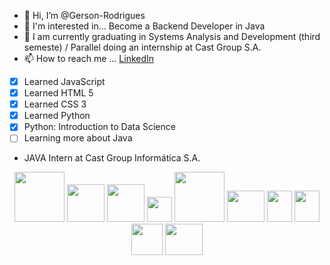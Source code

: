 - 👋 Hi, I’m @Gerson-Rodrigues
- 👀 I'm interested in... Become a Backend Developer in Java
- 🌱 I am currently graduating in Systems Analysis and Development (third semeste) / Parallel doing an internship at Cast Group S.A.
- 📫 How to reach me ... [LinkedIn](https://www.linkedin.com/in/gerson-rodrigues-academico/)
 - [x] Learned JavaScript
 - [x] Learned HTML 5
 - [x] Learned CSS 3 
 - [x] Learned Python
 - [x] Python: Introduction to Data Science
 - [ ] Learning more about Java
 - JAVA Intern at Cast Group Informática S.A.



<p align="center">

  <img src="https://user-images.githubusercontent.com/74572651/133528072-49d4953e-8585-462f-8fcd-44a1b870d4e5.png" width="80" height="80">

  <img src="https://user-images.githubusercontent.com/74572651/180304597-2377e7c4-1eff-49ad-bace-bf628811d392.png" width="60" height="60">
  <img src="https://user-images.githubusercontent.com/74572651/180304054-eff20d96-c8ab-431b-9705-63ed44587a83.png" width="60" height="60">
  <img src="https://user-images.githubusercontent.com/74572651/180304965-359cf771-4a8d-4ea4-885f-b514043a614b.png" widht="80" height="40">


  <img src="https://user-images.githubusercontent.com/74572651/180589129-25b1b457-04dc-4c2c-b540-53b56d077cc1.png" width="80" height="80">

  <img src="https://user-images.githubusercontent.com/74572651/133528131-792ed91f-335e-4bdc-a5bd-7f248730373f.png" width="60" height="50">
  <img src="https://user-images.githubusercontent.com/74572651/133531000-6d2b11a8-deae-4b9e-8f16-02553c8a1f89.png" width="40" height="50">
  <img src="https://user-images.githubusercontent.com/74572651/133530613-2c716a42-b242-42c0-b8df-7f5bd3479c39.png" width="40" height="50">
  <img src="https://user-images.githubusercontent.com/74572651/133531087-8fe64513-4ec4-486f-a1be-0c0eed8724e2.png" width="50" height="50">
  <img src="https://user-images.githubusercontent.com/74572651/133531142-e321e008-66a0-4c47-be86-1750e7c2916f.png" width="60" height="50"> 
</p>


<!---![GitHub Logo](/images/logo.png)
Format: ![Alt Text](url)
<!---
Gerson-Rodrigues/Gerson-Rodrigues is a ✨ special ✨ repository because its `README.md` (this file) appears on your GitHub profile.
You can click the Preview link to take a look at your changes.
--->
